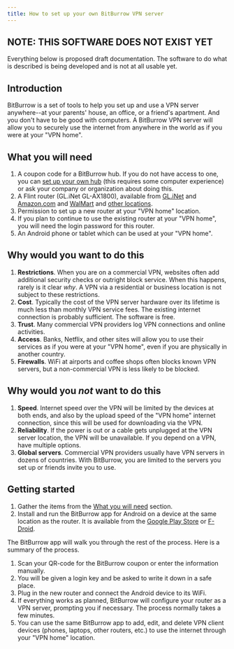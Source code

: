 ```yaml
---
title: How to set up your own BitBurrow VPN server
---
```


## NOTE: THIS SOFTWARE DOES NOT EXIST YET

Everything below is proposed draft documentation. The software to do what is described is being developed and is not at all usable yet.

## Introduction

BitBurrow is a set of tools to help you set up and use a VPN server anywhere--at your parents' house, an office, or a friend's apartment. And you don't have to be good with computers. A BitBurrow VPN server will allow you to securely use the internet from anywhere in the world as if you were at your "VPN home".

## What you will need

1. A coupon code for a BitBurrow hub. If you do not have access to one, you can [set up your own hub](/how-to-set-up-a-bitburrow-hub) (this requires some computer experience) or ask your company or organization about doing this.
1. A Flint router (GL.iNet GL-AX1800), available from [GL.iNet](https://store.gl-inet.com/collections/smart-home-gateway-mesh-router/products/flint-gl-ax1800-dual-band-gigabit-wifi-6-openwrt-adguard-home) and [Amazon.com](https://amazon.com/dp/B09HBW45ZJ) and [WalMart](https://www.walmart.com/ip/-/187628398) and [other locations](https://www.gl-inet.com/where-to-buy/#europe).
1. Permission to set up a new router at your "VPN home" location.
1. If you plan to continue to use the existing router at your "VPN home", you will need the login password for this router.
1. An Android phone or tablet which can be used at your "VPN home".

## Why would you want to do this

1. **Restrictions**. When you are on a commercial VPN, websites often add additional security checks or outright block service. When this happens, rarely is it clear *why*. A VPN via a residential or business location is not subject to these restrictions.
1. **Cost**. Typically the cost of the VPN server hardware over its lifetime is much less than monthly VPN service fees. The existing internet connection is probably sufficient. The software is free.
1. **Trust**. Many commercial VPN providers log VPN connections and online activities.
1. **Access**. Banks, Netflix, and other sites will allow you to use their services as if you were at your "VPN home", even if you are physically in another country.
1. **Firewalls**. WiFi at airports and coffee shops often blocks known VPN servers, but a non-commercial VPN is less likely to be blocked.

## Why would you *not* want to do this

1. **Speed**. Internet speed over the VPN will be limited by the devices at both ends, and also by the upload speed of the "VPN home" internet connection, since this will be used for downloading via the VPN.
1. **Reliability**. If the power is out or a cable gets unplugged at the VPN server location, the VPN will be unavailable. If you depend on a VPN, have multiple options.
1. **Global servers**. Commercial VPN providers usually have VPN servers in dozens of countries. With BitBurrow, you are limited to the servers you set up or friends invite you to use.

## Getting started

1. Gather the items from the [What you will need](#What-you-will-need) section.
1. Install and run the BitBurrow app for Android on a device at the same location as the router. It is available from the [Google Play Store](https://play.google.com/store/apps/details?id=com.bitburrow.app) or [F-Droid](https://f-droid.org/en/packages/com.bitburrow.app/).

The BitBurrow app will walk you through the rest of the process. Here is a summary of the process.

1. Scan your QR-code for the BitBurrow coupon or enter the information manually.
1. You will be given a login key and be asked to write it down in a safe place.
1. Plug in the new router and connect the Android device to its WiFi.
1. If everything works as planned, BitBurrow will configure your router as a VPN server, prompting you if necessary. The process normally takes a few minutes.
1. You can use the same BitBurrow app to add, edit, and delete VPN client devices (phones, laptops, other routers, etc.) to use the internet through your "VPN home" location.
